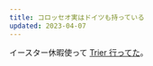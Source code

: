 ```yaml
---
title: コロッセオ実はドイツも持っている
updated: 2023-04-07
---
```


イースター休暇使って [Trier 行ってた](https://sotaro.io/travel/2023-04-07-trier)。
